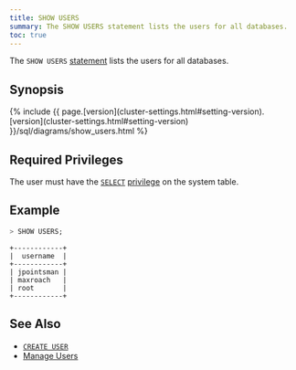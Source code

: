 ```yaml
---
title: SHOW USERS
summary: The SHOW USERS statement lists the users for all databases.
toc: true
---
```


The `SHOW USERS` [statement](sql-statements.html) lists the users for all databases.


## Synopsis

<div>
{% include {{ page.[version](cluster-settings.html#setting-version).[version](cluster-settings.html#setting-version) }}/sql/diagrams/show_users.html %}
</div>

## Required Privileges

The user must have the [`SELECT`](select-clause.html) [privilege](privileges.html) on the system table.

## Example

~~~ sql
> SHOW USERS;
~~~

~~~
+------------+
|  username  |
+------------+
| jpointsman |
| maxroach   |
| root       |
+------------+
~~~

## See Also

- [`CREATE USER`](create-user.html)
- [Manage Users](create-and-manage-users.html)
